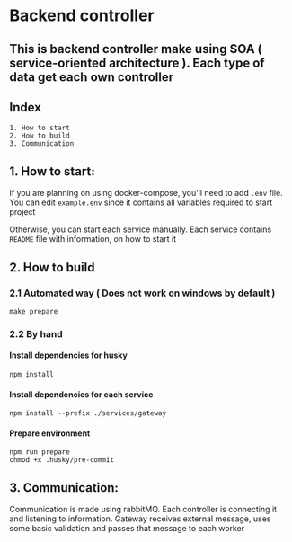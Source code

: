 # Backend controller

## This is backend controller make using SOA ( service-oriented architecture ). Each type of data get each own controller

## Index

```
1. How to start
2. How to build
3. Communication
```

## 1. How to start:

If you are planning on using docker-compose, you'll need to add `.env` file. You can edit `example.env` since it
contains all variables required to start project

Otherwise, you can start each service manually. Each service contains `README` file with information, on how to start it

## 2. How to build

### 2.1 Automated way ( Does not work on windows by default )

```shell
make prepare
```

### 2.2 By hand

#### Install dependencies for husky

```shell
npm install
```

#### Install dependencies for each service

```shell
npm install --prefix ./services/gateway
```

#### Prepare environment

```shell
npm run prepare
chmod +x .husky/pre-commit
```

## 3. Communication:

Communication is made using rabbitMQ. Each controller is connecting it and listening to information. Gateway
receives external message, uses some basic validation and passes that message to each worker

